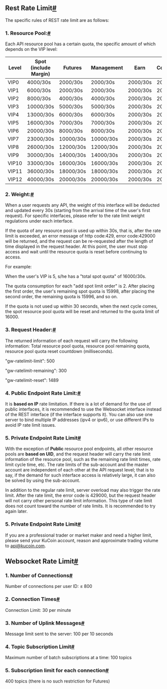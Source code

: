 ## Rest Rate Limit[#](#rest-rate-limit)

The specific rules of REST rate limit are as follows:

### 1\. Resource Pool:[#](#1-resource-pool)

Each API resource pool has a certain quota, the specific amount of which depends on the VIP level:

| Level | Spot (include Margin) | Futures | Management | Earn | CopyTrading | Public |
| --- | --- | --- | --- | --- | --- | --- |
| VIP0 | 4000/30s | 2000/30s | 2000/30s | 2000/30s | 2000/30s | 2000/30s |
| VIP1 | 6000/30s | 2000/30s | 2000/30s | 2000/30s | 2000/30s | 2000/30s |
| VIP2 | 8000/30s | 4000/30s | 4000/30s | 2000/30s | 2000/30s | 2000/30s |
| VIP3 | 10000/30s | 5000/30s | 5000/30s | 2000/30s | 2000/30s | 2000/30s |
| VIP4 | 13000/30s | 6000/30s | 6000/30s | 2000/30s | 2000/30s | 2000/30s |
| VIP5 | 16000/30s | 7000/30s | 7000/30s | 2000/30s | 2000/30s | 2000/30s |
| VIP6 | 20000/30s | 8000/30s | 8000/30s | 2000/30s | 2000/30s | 2000/30s |
| VIP7 | 23000/30s | 10000/30s | 10000/30s | 2000/30s | 2000/30s | 2000/30s |
| VIP8 | 26000/30s | 12000/30s | 12000/30s | 2000/30s | 2000/30s | 2000/30s |
| VIP9 | 30000/30s | 14000/30s | 14000/30s | 2000/30s | 2000/30s | 2000/30s |
| VIP10 | 33000/30s | 16000/30s | 16000/30s | 2000/30s | 2000/30s | 2000/30s |
| VIP11 | 36000/30s | 18000/30s | 18000/30s | 2000/30s | 2000/30s | 2000/30s |
| VIP12 | 40000/30s | 20000/30s | 20000/30s | 2000/30s | 2000/30s | 2000/30s |

### 2\. Weight:[#](#2-weight)

When a user requests any API, the weight of this interface will be deducted and updated every 30s (starting from the arrival time of the user's first request). For specific interfaces, please refer to the rate limit weight regulations under each interface.

If the quota of any resource pool is used up within 30s, that is, after the rate limit is exceeded, an error message of http code:429, error code:429000 will be returned, and the request can be re-requested after the length of time displayed in the request header. At this point, the user must stop access and wait until the resource quota is reset before continuing to access.

For example:

When the user's VIP is 5, s/he has a "total spot quota" of 16000/30s.

The quota consumption for each "add spot limit order" is 2. After placing the first order, the user's remaining spot quota is 15998, after placing the second order, the remaining quota is 15996, and so on.

If the quota is not used up within 30 seconds, when the next cycle comes, the spot resource pool quota will be reset and returned to the quota limit of 16000.

### 3\. Request Header:[#](#3-request-header)

The returned information of each request will carry the following information: Total resource pool quota, resource pool remaining quota, resource pool quota reset countdown (milliseconds).

"gw-ratelimit-limit": 500

"gw-ratelimit-remaining": 300

"gw-ratelimit-reset": 1489

### 4\. Public Endpoint Rate Limit:[#](#4-public-endpoint-rate-limit)

It is **based on IP** rate limitation. If there is a lot of demand for the use of public interfaces, it is recommended to use the Websocket interface instead of the REST interface (if the interface supports it). You can also use one server to bind multiple IP addresses (ipv4 or ipv6), or use different IPs to avoid IP rate limit issues.

### 5\. Private Endpoint Rate Limit[#](#5-private-endpoint-rate-limit)

With the exception of **Public** resource pool endpoints, all other resource pools are **based on UID**, and the request header will carry the rate limit information of the resource pool, such as the remaining rate limit times, rate limit cycle time, etc. The rate limits of the sub-account and the master account are independent of each other at the API request level; that is to say, if the demand for such interface access is relatively large, it can also be solved by using the sub-account.

In addition to the regular rate limit, server overload may also trigger the rate limit. After the rate limit, the error code is 429000, but the request header will not carry other personal rate limit information. This type of rate limit does not count toward the number of rate limits. It is recommended to try again later.

### 5\. Private Endpoint Rate Limit[#](#5-private-endpoint-rate-limit-1)

If you are a professional trader or market maker and need a higher limit, please send your KuCoin account, reason and approximate trading volume to [api@kucoin.com](mailto:api@kucoin.com).

## Websocket Rate Limit[#](#websocket-rate-limit)

### 1\. Number of Connections[#](#1-number-of-connections)

Number of connections per user ID: ≤ 800

### 2\. Connection Times[#](#2-connection-times)

Connection Limit: 30 per minute

### 3\. Number of Uplink Messages[#](#3-number-of-uplink-messages)

Message limit sent to the server: 100 per 10 seconds

### 4\. Topic Subscription Limit[#](#4-topic-subscription-limit)

Maximum number of batch subscriptions at a time: 100 topics

### 5\. Subscription limit for each connection[#](#5-subscription-limit-for-each-connection)

400 topics (there is no such restriction for Futures)